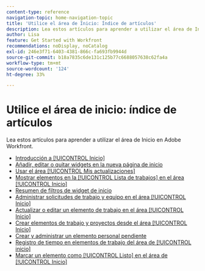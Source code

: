 ```yaml
---
content-type: reference
navigation-topic: home-navigation-topic
title: 'Utilice el área de Inicio: Índice de artículos'
description: Lea estos artículos para aprender a utilizar el área de Inicio en Adobe Workfront.
author: Lisa
feature: Get Started with Workfront
recommendations: noDisplay, noCatalog
exl-id: 246e3f71-6403-4381-866c-fa693fb9944d
source-git-commit: b18a7835c6de131c125b77c6688057638c62fa4a
workflow-type: tm+mt
source-wordcount: '124'
ht-degree: 33%

---
```


# Utilice el área de inicio: índice de artículos

<!--Audited: 12/2024-->

Lea estos artículos para aprender a utilizar el área de Inicio en Adobe Workfront.

* [Introducción a [!UICONTROL Inicio]](../../../workfront-basics/using-home/using-the-home-area/get-started-with-home.md)
* [Añadir, editar o quitar widgets en la nueva página de inicio](/help/quicksilver/workfront-basics/using-home/using-the-home-area/add-edit-remove-widgets-in-new-home.md)
* [Usar el área [!UICONTROL Mis actualizaciones]](../../../workfront-basics/using-home/using-the-home-area/my-updates-area.md)
* [Mostrar elementos en la [!UICONTROL Lista de trabajos] en el área [!UICONTROL Inicio]](../../../workfront-basics/using-home/using-the-home-area/display-items-in-home-work-list.md)
* [Resumen de filtros de widget de inicio](/help/quicksilver/workfront-basics/using-home/using-the-home-area/widget-filter-overview-home.md)
* [Administrar solicitudes de trabajo y equipo en el área [!UICONTROL Inicio]](../../../workfront-basics/using-home/using-the-home-area/manage-work-and-team-requests-home.md)
* [Actualizar o editar un elemento de trabajo en el área [!UICONTROL Inicio]](../../../workfront-basics/using-home/using-the-home-area/update-and-edit-work-item-home.md)
* [Crear elementos de trabajo y proyectos desde el área [!UICONTROL Inicio]](../../../workfront-basics/using-home/using-the-home-area/create-work-items-in-home.md)
* [Crear y administrar un elemento personal pendiente](/help/quicksilver/workfront-basics/using-home/using-the-home-area/manage-to-do-in-home.md)
* [Registro de tiempo en elementos de trabajo del área de [!UICONTROL inicio]](../../../workfront-basics/using-home/using-the-home-area/log-time-on-work-item-in-home.md)
* [Marcar un elemento como [!UICONTROL Listo] en el área de [!UICONTROL Inicio]](../../../workfront-basics/using-home/using-the-home-area/mark-item-done-in-home.md)
